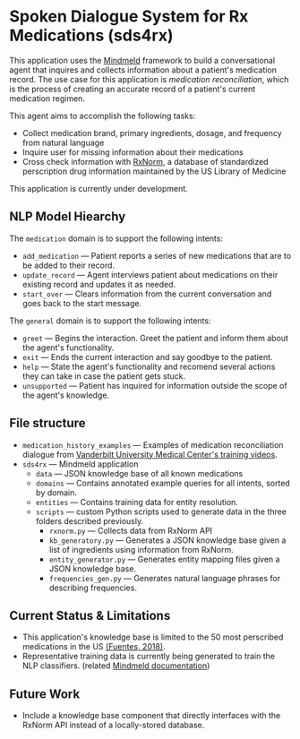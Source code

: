 # Spoken Dialogue System for Rx Medications (sds4rx)

This application uses the [Mindmeld](www.mindmeld.com) framework to build a conversational agent that inquires and collects information about a patient's medication record. The use case for this application is _medication reconciliation_, which is the process of creating an accurate record of a patient's current medication regimen.

This agent aims to accomplish the following tasks:

- Collect medication brand, primary ingredients, dosage, and frequency from natural language
- Inquire user for missing information about their medications
- Cross check information with [RxNorm](https://www.nlm.nih.gov/research/umls/rxnorm/index.html), a database of standardized perscription drug information maintained by the US Library of Medicine

This application is currently under development.


## NLP Model Hiearchy

The `medication` domain is to support the following intents:

- `add_medication` — Patient reports a series of new medications that are to be added to their record.
- `update_record` — Agent interviews patient about medications on their existing record and updates it as needed.
- `start_over`  — Clears information from the current conversation and goes back to the start message.

The `general` domain is to support the following intents:

- `greet` — Begins the interaction. Greet the patient and inform them about the agent's functionality.
- `exit` — Ends the current interaction and say goodbye to the patient.
- `help` — State the agent's functionality and recomend several actions they can take in case the patient gets stuck.
- `unsupported` — Patient has inquired for information outside the scope of the agent's knowledge.


## File structure

- `medication_history_examples` — Examples of medication reconciliation dialogue from [Vanderbilt University Medical Center's training videos](https://www.youtube.com/watch?v=8az0PV3WXZk).
- `sds4rx` — Mindmeld application
  - `data` — JSON knowledge base of all known medications
  - `domains` — Contains annotated example queries for all intents, sorted by domain.
  - `entities` — Contains training data for entity resolution.
  - `scripts` — custom Python scripts used to generate data in the three folders described previously.
    - `rxnorm.py` — Collects data from RxNorm API
    - `kb_generatory.py` — Generates a JSON knowledge base given a list of ingredients using information from RxNorm.
    - `entity_generator.py` — Generates entity mapping files given a JSON knowledge base.
    - `frequencies_gen.py` — Generates natural language phrases for describing frequencies.

## Current Status & Limitations

- This application's knowledge base is limited to the 50 most perscribed medications in the US [(Fuentes, 2018)](https://www.ncbi.nlm.nih.gov/pmc/articles/PMC6025009/).
- Representative training data is currently being generated to train the NLP classifiers. (related [Mindmeld documentation](https://www.mindmeld.com/docs/quickstart/06_generate_representative_training_data.html))


## Future Work

- Include a knowledge base component that directly interfaces with the RxNorm API instead of a locally-stored database.

